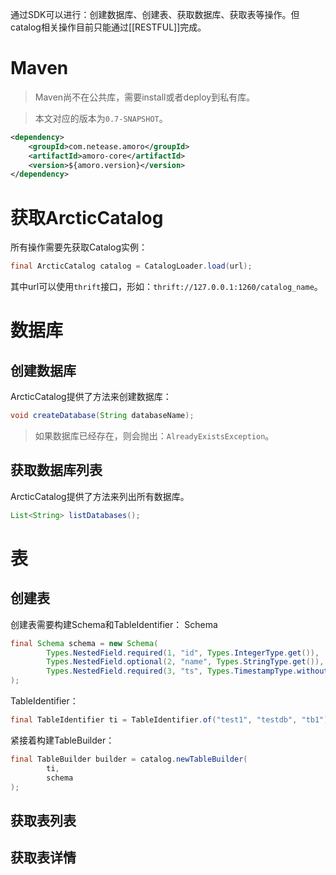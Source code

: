 通过SDK可以进行：创建数据库、创建表、获取数据库、获取表等操作。但catalog相关操作目前只能通过[[RESTFUL]]完成。


# Maven

> Maven尚不在公共库，需要install或者deploy到私有库。

> 本文对应的版本为`0.7-SNAPSHOT`。

```xml
<dependency>  
    <groupId>com.netease.amoro</groupId>  
    <artifactId>amoro-core</artifactId>  
    <version>${amoro.version}</version>  
</dependency>
```

# 获取ArcticCatalog
所有操作需要先获取Catalog实例：

```java
final ArcticCatalog catalog = CatalogLoader.load(url);
```

其中url可以使用`thrift`接口，形如：`thrift://127.0.0.1:1260/catalog_name`。

# 数据库

## 创建数据库
ArcticCatalog提供了方法来创建数据库：
```java
void createDatabase(String databaseName);
```

> 如果数据库已经存在，则会抛出：`AlreadyExistsException`。
## 获取数据库列表
ArcticCatalog提供了方法来列出所有数据库。
```java
List<String> listDatabases();
```
# 表

## 创建表
创建表需要构建Schema和TableIdentifier：
Schema
```java
final Schema schema = new Schema(  
        Types.NestedField.required(1, "id", Types.IntegerType.get()),  
        Types.NestedField.optional(2, "name", Types.StringType.get()),  
        Types.NestedField.required(3, "ts", Types.TimestampType.withoutZone())  
);
```

TableIdentifier：
```java
final TableIdentifier ti = TableIdentifier.of("test1", "testdb", "tb1"),  
```

紧接着构建TableBuilder：
```java
final TableBuilder builder = catalog.newTableBuilder(  
        ti,
        schema  
);
```

## 获取表列表

## 获取表详情
